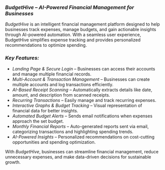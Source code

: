 ### *BudgetHive – AI-Powered Financial Management for Businesses*  

*BudgetHive* is an intelligent financial management platform designed to help businesses track expenses, manage budgets, and gain actionable insights through AI-powered automation. With a seamless user experience, BudgetHive simplifies expense tracking and provides personalized recommendations to optimize spending.  

### *Key Features:*  
- *Landing Page & Secure Login* – Businesses can access their accounts and manage multiple financial records.  
- *Multi-Account & Transaction Management* – Businesses can create multiple accounts and log transactions efficiently.  
- *AI-Based Receipt Scanning* – Automatically extracts details like date, amount, and description from scanned receipts.  
- *Recurring Transactions* – Easily manage and track recurring expenses.  
- *Interactive Graphs & Budget Tracking* – Visual representation of financial data for better insights.  
- *Automated Budget Alerts* – Sends email notifications when expenses approach the set budget.  
- *Monthly Financial Reports* – Auto-generated reports sent via email, categorizing transactions and highlighting spending trends.  
- *AI-Powered Insights* – Personalized recommendations on cost-cutting opportunities and spending optimization.  

With *BudgetHive*, businesses can streamline financial management, reduce unnecessary expenses, and make data-driven decisions for sustainable growth.  
